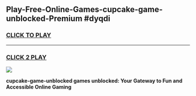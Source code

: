 
## Play-Free-Online-Games-cupcake-game-unblocked-Premium #dyqdi
<h3>
<a href="https://premium.freeplayer.one?title=cupcake-game-unblocked&ref=8M">CLICK TO PLAY</a></h3>
<hr>

<h3>
<a href="https://premium.freeplayer.one?title=cupcake-game-unblocked&ref=8M">CLICK 2 PLAY</a>
  
</h3>

<a href="https://premium.freeplayer.one?title=cupcake-game-unblocked&ref=8M"><img src="https://clearcache.store/games.png"></a>


**cupcake-game-unblocked games unblocked: Your Gateway to Fun and Accessible Online Gaming**

